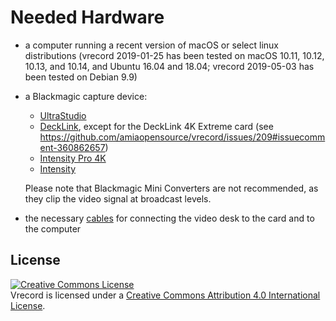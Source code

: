 # Needed Hardware

- a computer running a recent version of macOS or select linux distributions (vrecord 2019-01-25 has been tested on macOS 10.11, 10.12, 10.13, and 10.14, and Ubuntu 16.04 and 18.04; vrecord 2019-05-03 has been tested on Debian 9.9)
- a Blackmagic capture device:

  - [UltraStudio](https://www.blackmagicdesign.com/products/ultrastudiothunderbolt)
  - [DeckLink](https://www.blackmagicdesign.com/products/decklink), except for the DeckLink 4K Extreme card (see https://github.com/amiaopensource/vrecord/issues/209#issuecomment-360862657)
  - [Intensity Pro 4K](https://www.blackmagicdesign.com/products/intensitypro4k)
  - [Intensity](https://www.blackmagicdesign.com/products/intensity)
  
  Please note that Blackmagic Mini Converters are not recommended, as they clip the video signal at broadcast levels.

- the necessary [cables](https://amiaopensource.github.io/cable-bible/) for connecting the video desk to the card and to the computer

## License

<a rel="license" href="https://creativecommons.org/licenses/by/4.0/"><img alt="Creative Commons License" style="border-width:0" src="https://i.creativecommons.org/l/by/4.0/80x15.png"></a><br>Vrecord is licensed under a <a rel="license" href="https://creativecommons.org/licenses/by/4.0/">Creative Commons Attribution 4.0 International License</a>.
